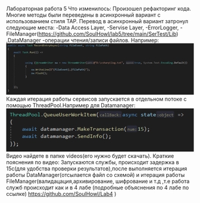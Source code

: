 Лабораторная работа 5
Что изменилось:
Произошел рефакторинг кода.
Многие методы были переведены в асинхронный вариант с использованием стиля TAP.
Перевод в асинхронный вариант затронул следующие места:
-Data Access Layer,
-Servise Layer,
-ErrorLogger,
-FileManager(https://github.com/SoulHowl/lab5/tree/main/SerTest/Lib) ,DataManager
-операции чтения/записи файлов.
Например:
![Image alt](https://github.com/SoulHowl/lab5/blob/main/p1.png)
Каждая итерация работы сервисов запускается в отдельном потоке с помощью ThreadPool.Например для Datamanager:
![Image alt](https://github.com/SoulHowl/lab5/blob/main/p2.png)
Видео найдете в папке videos(его нужно будет скачать).
Краткие пояснения по видео:
Запускаются службы, происходит задержка в 15с(для удобства проверки результатов),после выполняется итерация работы DataManager(отсылается файл со схемой) и  итерация работы FileManager(валидацация,архивирование, шифрование и т.д ,т.е работа служб происходит как и в 4 лабе (подробные объяснения по 4 лабе по ссылке) https://github.com/SoulHowl/Lab4 )

